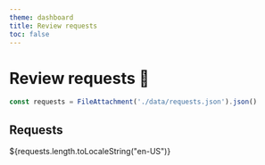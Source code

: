 ```yaml
---
theme: dashboard
title: Review requests
toc: false
---
```


# Review requests 🤞

```js
const requests = FileAttachment('./data/requests.json').json()
```

<div class="grid grid-cols-4">
  <div class="card">
    <h2>Requests</h2> 
    <span class="big">${requests.length.toLocaleString("en-US")}</span>
  </div>
</div>
